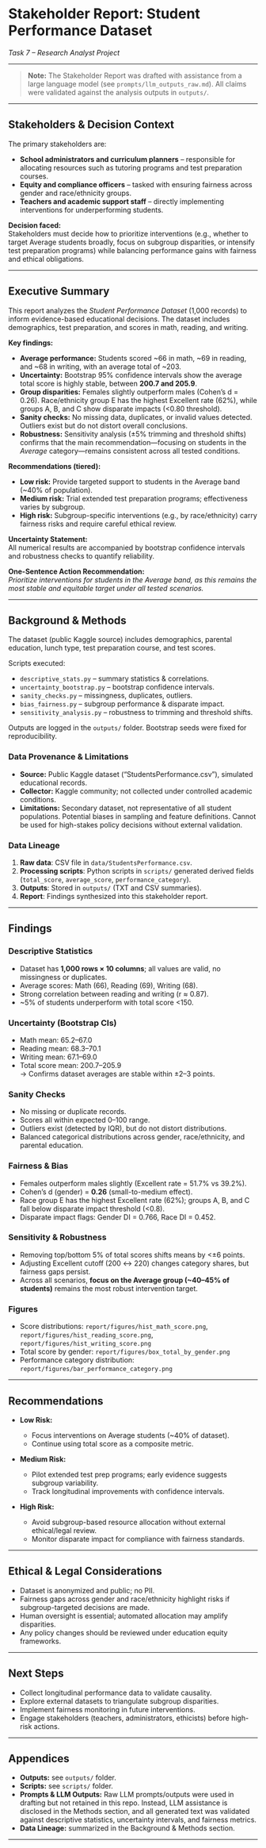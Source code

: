# Stakeholder Report: Student Performance Dataset  
*Task 7 – Research Analyst Project*  

---
> **Note:** The Stakeholder Report was drafted with assistance from a large language model (see `prompts/llm_outputs_raw.md`). All claims were validated against the analysis outputs in `outputs/`.
---

## Stakeholders & Decision Context  

The primary stakeholders are:  
- **School administrators and curriculum planners** – responsible for allocating resources such as tutoring programs and test preparation courses.  
- **Equity and compliance officers** – tasked with ensuring fairness across gender and race/ethnicity groups.  
- **Teachers and academic support staff** – directly implementing interventions for underperforming students.  

**Decision faced:**  
Stakeholders must decide how to prioritize interventions (e.g., whether to target Average students broadly, focus on subgroup disparities, or intensify test preparation programs) while balancing performance gains with fairness and ethical obligations.  

---

## Executive Summary  

This report analyzes the *Student Performance Dataset* (1,000 records) to inform evidence-based educational decisions. The dataset includes demographics, test preparation, and scores in math, reading, and writing.  

**Key findings:**  
- **Average performance:** Students scored ~66 in math, ~69 in reading, and ~68 in writing, with an average total of ~203.  
- **Uncertainty:** Bootstrap 95% confidence intervals show the average total score is highly stable, between **200.7 and 205.9**.  
- **Group disparities:** Females slightly outperform males (Cohen’s d = 0.26). Race/ethnicity group E has the highest Excellent rate (62%), while groups A, B, and C show disparate impacts (<0.80 threshold).  
- **Sanity checks:** No missing data, duplicates, or invalid values detected. Outliers exist but do not distort overall conclusions.  
- **Robustness:** Sensitivity analysis (±5% trimming and threshold shifts) confirms that the main recommendation—focusing on students in the *Average* category—remains consistent across all tested conditions.  

**Recommendations (tiered):**  
- **Low risk:** Provide targeted support to students in the Average band (~40% of population).  
- **Medium risk:** Trial extended test preparation programs; effectiveness varies by subgroup.  
- **High risk:** Subgroup-specific interventions (e.g., by race/ethnicity) carry fairness risks and require careful ethical review.  

**Uncertainty Statement:**  
All numerical results are accompanied by bootstrap confidence intervals and robustness checks to quantify reliability.  

**One-Sentence Action Recommendation:**  
*Prioritize interventions for students in the Average band, as this remains the most stable and equitable target under all tested scenarios.*  

---

## Background & Methods  

The dataset (public Kaggle source) includes demographics, parental education, lunch type, test preparation course, and test scores.  

Scripts executed:  
- `descriptive_stats.py` – summary statistics & correlations.  
- `uncertainty_bootstrap.py` – bootstrap confidence intervals.  
- `sanity_checks.py` – missingness, duplicates, outliers.  
- `bias_fairness.py` – subgroup performance & disparate impact.  
- `sensitivity_analysis.py` – robustness to trimming and threshold shifts.  

Outputs are logged in the `outputs/` folder. Bootstrap seeds were fixed for reproducibility.  

### Data Provenance & Limitations  
- **Source:** Public Kaggle dataset (“StudentsPerformance.csv”), simulated educational records.  
- **Collector:** Kaggle community; not collected under controlled academic conditions.  
- **Limitations:** Secondary dataset, not representative of all student populations. Potential biases in sampling and feature definitions. Cannot be used for high-stakes policy decisions without external validation.  

### Data Lineage  
1. **Raw data**: CSV file in `data/StudentsPerformance.csv`.  
2. **Processing scripts**: Python scripts in `scripts/` generated derived fields (`total_score`, `average_score`, `performance_category`).  
3. **Outputs**: Stored in `outputs/` (TXT and CSV summaries).  
4. **Report**: Findings synthesized into this stakeholder report.  

---

## Findings  

### Descriptive Statistics  
- Dataset has **1,000 rows × 10 columns**; all values are valid, no missingness or duplicates.  
- Average scores: Math (66), Reading (69), Writing (68).  
- Strong correlation between reading and writing (r ≈ 0.87).  
- ~5% of students underperform with total score <150.  

### Uncertainty (Bootstrap CIs)  
- Math mean: 65.2–67.0  
- Reading mean: 68.3–70.1  
- Writing mean: 67.1–69.0  
- Total score mean: 200.7–205.9  
→ Confirms dataset averages are stable within ±2–3 points.  

### Sanity Checks  
- No missing or duplicate records.  
- Scores all within expected 0–100 range.  
- Outliers exist (detected by IQR), but do not distort distributions.  
- Balanced categorical distributions across gender, race/ethnicity, and parental education.  

### Fairness & Bias  
- Females outperform males slightly (Excellent rate = 51.7% vs 39.2%).  
- Cohen’s d (gender) = **0.26** (small-to-medium effect).  
- Race group E has the highest Excellent rate (62%); groups A, B, and C fall below disparate impact threshold (<0.8).  
- Disparate impact flags: Gender DI = 0.766, Race DI = 0.452.  

### Sensitivity & Robustness  
- Removing top/bottom 5% of total scores shifts means by <±6 points.  
- Adjusting Excellent cutoff (200 ↔ 220) changes category shares, but fairness gaps persist.  
- Across all scenarios, **focus on the Average group (~40–45% of students)** remains the most robust intervention target.  

### Figures 
- Score distributions: `report/figures/hist_math_score.png`, `report/figures/hist_reading_score.png`, `report/figures/hist_writing_score.png`  
- Total score by gender: `report/figures/box_total_by_gender.png`  
- Performance category distribution: `report/figures/bar_performance_category.png`


---

## Recommendations  

- **Low Risk:**  
  - Focus interventions on Average students (~40% of dataset).  
  - Continue using total score as a composite metric.  

- **Medium Risk:**  
  - Pilot extended test prep programs; early evidence suggests subgroup variability.  
  - Track longitudinal improvements with confidence intervals.  

- **High Risk:**  
  - Avoid subgroup-based resource allocation without external ethical/legal review.  
  - Monitor disparate impact for compliance with fairness standards.  

---

## Ethical & Legal Considerations  

- Dataset is anonymized and public; no PII.  
- Fairness gaps across gender and race/ethnicity highlight risks if subgroup-targeted decisions are made.  
- Human oversight is essential; automated allocation may amplify disparities.  
- Any policy changes should be reviewed under education equity frameworks.  

---

## Next Steps  

- Collect longitudinal performance data to validate causality.  
- Explore external datasets to triangulate subgroup disparities.  
- Implement fairness monitoring in future interventions.  
- Engage stakeholders (teachers, administrators, ethicists) before high-risk actions.  

---

## Appendices  

- **Outputs:** see `outputs/` folder.  
- **Scripts:** see `scripts/` folder.  
- **Prompts & LLM Outputs:** Raw LLM prompts/outputs were used in drafting but not retained in this repo. Instead, LLM assistance is disclosed in the Methods section, and all generated text was validated against descriptive statistics, uncertainty intervals, and fairness metrics.  
- **Data Lineage:** summarized in the Background & Methods section.  

---

